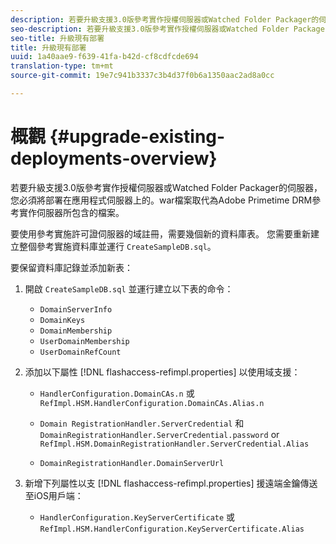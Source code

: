 ```yaml
---
description: 若要升級支援3.0版參考實作授權伺服器或Watched Folder Packager的伺服器，您必須將部署在應用程式伺服器上的。war檔案取代為Adobe Primetime DRM參考實作伺服器所包含的檔案。
seo-description: 若要升級支援3.0版參考實作授權伺服器或Watched Folder Packager的伺服器，您必須將部署在應用程式伺服器上的。war檔案取代為Adobe Primetime DRM參考實作伺服器所包含的檔案。
seo-title: 升級現有部署
title: 升級現有部署
uuid: 1a40aae9-f639-41fa-b42d-cf8cdfcde694
translation-type: tm+mt
source-git-commit: 19e7c941b3337c3b4d37f0b6a1350aac2ad8a0cc

---
```



# 概觀 {#upgrade-existing-deployments-overview}

若要升級支援3.0版參考實作授權伺服器或Watched Folder Packager的伺服器，您必須將部署在應用程式伺服器上的。war檔案取代為Adobe Primetime DRM參考實作伺服器所包含的檔案。

要使用參考實施許可證伺服器的域註冊，需要幾個新的資料庫表。 您需要重新建立整個參考實施資料庫並運行 `CreateSampleDB.sql`。

要保留資料庫記錄並添加新表：

1. 開啟 `CreateSampleDB.sql` 並運行建立以下表的命令：

   * `DomainServerInfo`
   * `DomainKeys`
   * `DomainMembership`
   * `UserDomainMembership`
   * `UserDomainRefCount`

1. 添加以下屬性 [!DNL flashaccess-refimpl.properties] 以使用域支援：

   * `HandlerConfiguration.DomainCAs.n` 或 `RefImpl.HSM.HandlerConfiguration.DomainCAs.Alias.n`

   * `Domain RegistrationHandler.ServerCredential` 和 `DomainRegistrationHandler.ServerCredential.password` or `RefImpl.HSM.DomainRegistrationHandler.ServerCredential.Alias`

   * `DomainRegistrationHandler.DomainServerUrl`

1. 新增下列屬性以支 [!DNL flashaccess-refimpl.properties] 援遠端金鑰傳送至iOS用戶端：

   * `HandlerConfiguration.KeyServerCertificate` 或 `RefImpl.HSM.HandlerConfiguration.KeyServerCertificate.Alias`